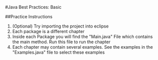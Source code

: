 #Java Best Practices: Basic

##Practice Instructions

1. (Optional) Try importing the project into eclipse
2. Each package is a different chapter
3. Inside each Package you will find the "Main.java" File which contains the main method. Run this file to run the chapter
4. Each chapter may contain several examples. See the examples in the "Examples.java" file to select these examples



